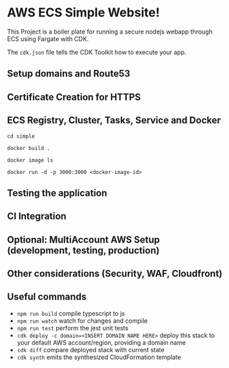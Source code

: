 # AWS ECS Simple Website!

This Project is a boiler plate for running a secure nodejs webapp through ECS using Fargate with CDK.

The `cdk.json` file tells the CDK Toolkit how to execute your app.

## Setup domains and Route53

## Certificate Creation for HTTPS

## ECS Registry, Cluster, Tasks, Service and Docker

`cd simple`

`docker build . `

`docker image ls`

`docker run -d -p 3000:3000 <docker-image-id>`

## Testing the application

## CI Integration

## Optional: MultiAccount AWS Setup (development, testing, production)

## Other considerations (Security, WAF, Cloudfront)

## Useful commands


 * `npm run build`   compile typescript to js
 * `npm run watch`   watch for changes and compile
 * `npm run test`    perform the jest unit tests
 * `cdk deploy -c domain=<INSERT DOMAIN NAME HERE>` deploy this stack to your default AWS account/region, providing a domain name
 * `cdk diff`        compare deployed stack with current state
 * `cdk synth`       emits the synthesized CloudFormation template
